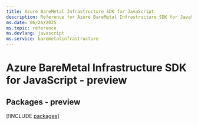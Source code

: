 ```yaml
---
title: Azure BareMetal Infrastructure SDK for JavaScript
description: Reference for Azure BareMetal Infrastructure SDK for JavaScript
ms.date: 06/26/2025
ms.topic: reference
ms.devlang: javascript
ms.service: baremetalinfrastructure
---
```

# Azure BareMetal Infrastructure SDK for JavaScript - preview
## Packages - preview
[!INCLUDE [packages](baremetal-infrastructure-index.md)]